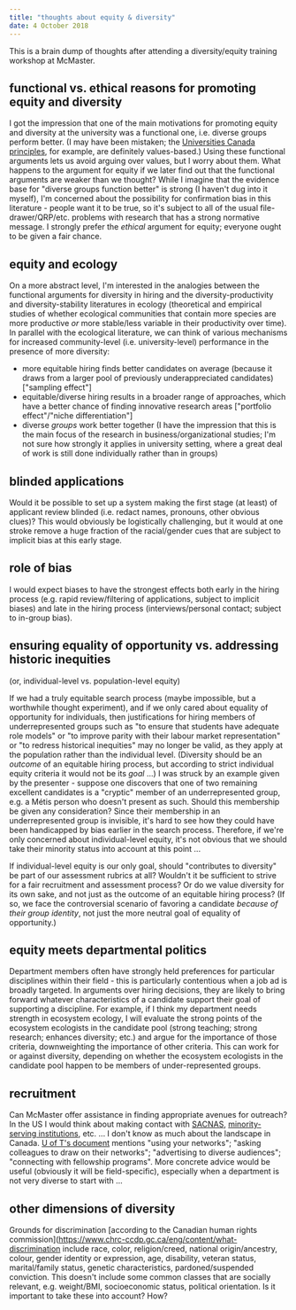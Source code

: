 ```yaml
---
title: "thoughts about equity & diversity"
date: 4 October 2018
---
```


This is a brain dump of thoughts after attending a diversity/equity training workshop at McMaster.

## functional vs. ethical reasons for promoting equity and diversity

I got the impression that one of the main motivations for promoting equity and diversity at the university was a functional one, i.e. diverse groups perform better. (I may have been mistaken; the [Universities Canada principles](https://www.univcan.ca/media-room/media-releases/universities-canada-principles-equity-diversity-inclusion/), for example, are definitely values-based.) Using these functional arguments lets us avoid arguing over values, but I worry about them. What happens to the argument for equity if we later find out that the functional arguments are weaker than we thought? While I imagine that the evidence base for "diverse groups function better" is strong (I haven't dug into it myself), I'm concerned about the possibility for confirmation bias in this literature - people want it to be true, so it's subject to all of the usual file-drawer/QRP/etc. problems with research that has a strong normative message. I strongly prefer the *ethical* argument for equity; everyone ought to be given a fair chance.

## equity and ecology

On a more abstract level, I'm interested in the analogies between the functional arguments for diversity in hiring and the diversity-productivity and diversity-stability literatures in ecology (theoretical and empirical studies of whether ecological communities that contain more species are more productive *or* more stable/less variable in their productivity over time). In parallel with the ecological literature, we can think of various mechanisms for increased community-level (i.e. university-level) performance in the presence of more diversity:

- more equitable hiring finds better candidates on average (because it draws from a larger pool of previously underappreciated candidates) ["sampling effect"]
- equitable/diverse hiring results in a broader range of approaches, which have a better chance of finding innovative research areas ["portfolio effect"/"niche differentiation"]
- diverse *groups* work better together (I have the impression that this is the main focus of the research in business/organizational studies; I'm not sure how strongly it applies in university setting, where a great deal of work is still done individually rather than in groups)

## blinded applications

Would it be possible to set up a system making the first stage (at least) of applicant review blinded (i.e. redact names, pronouns, other obvious clues)? This would obviously be logistically challenging, but it would at one stroke remove a huge fraction of the racial/gender cues that are subject to implicit bias at this early stage.

## role of bias

I would expect biases to have the strongest effects both early in the hiring process (e.g. rapid review/filtering of applications, subject to implicit biases) and late in the hiring process (interviews/personal contact;  subject to in-group bias).

## ensuring equality of opportunity vs. addressing historic inequities

(or, individual-level vs. population-level equity)

If we had a truly equitable search process (maybe impossible, but a worthwhile thought experiment), and if we only  cared about equality of opportunity for individuals, then justifications for hiring members of underrepresented groups such as "to ensure that students have adequate role models" or "to improve parity with their labour market representation" or "to redress historical inequities" may no longer be valid, as they apply at the population rather than the individual level. (Diversity should be an *outcome* of an equitable hiring process, but according to strict individual equity criteria it would not be its *goal* ...) I was struck by an example given by the presenter - suppose one discovers that one of two remaining excellent candidates is a "cryptic" member of an underrepresented group, e.g. a Métis person who doesn't present as such. Should this membership be given any consideration? Since their membership in an underrepresented group is invisible, it's hard to see how they could have been handicapped by bias earlier in the search process. Therefore, if we're only concerned about individual-level equity, it's not obvious that we should take their minority status into account at this point ...

If individual-level equity is our only goal, should "contributes to diversity" be part of our assessment rubrics at all? Wouldn't it be sufficient to strive for a fair recruitment and assessment process? Or do we value diversity for its own sake, and not just as the outcome of an equitable hiring process? (If so, we face the controversial scenario of favoring a candidate *because of their group identity*, not just the more neutral goal of equality of opportunity.)

## equity meets departmental politics

Department members often have strongly held preferences for particular disciplines within their field - this is particularly contentious when a job ad is broadly targeted. In arguments over hiring decisions, they are likely to bring forward whatever characteristics of a candidate support their goal of supporting a discipline. For example, if I think my department needs strength in ecosystem ecology, I will evaluate the strong points of the ecosystem ecologists in the candidate pool (strong teaching; strong research; enhances diversity; etc.) and argue for the importance of those criteria, downweighting the importance of other criteria. This can work for or against diversity, depending on whether the ecosystem ecologists in the candidate pool happen to be members of under-represented groups.

## recruitment

Can McMaster offer assistance in finding appropriate avenues for outreach? In the US I would think about making contact with [SACNAS](http://sacnas.org/), [minority-serving institutions](https://en.wikipedia.org/wiki/Minority-serving_institution), etc. ... I don't know as much about the landscape in Canada. [U of T's document](www.faculty.utoronto.ca/wp.../Recruiting-Excellent-Diverse-Faculty-Complement.pdf) mentions "using your networks"; "asking colleagues to draw on their networks"; "advertising to diverse audiences"; "connecting with fellowship programs". More concrete advice would be useful (obviously it will be field-specific), especially when a department is not very diverse to start with ...

## other dimensions of diversity

Grounds for discrimination [according to the Canadian human rights commission](https://www.chrc-ccdp.gc.ca/eng/content/what-discrimination
include race, color, religion/creed, national origin/ancestry, colour, gender identity or expression, age, disability, veteran status, marital/family status, genetic characteristics, pardoned/suspended conviction. This doesn't include some common classes that are socially relevant, e.g. weight/BMI, socioeconomic status, political orientation. Is it important to take these into account? How?



